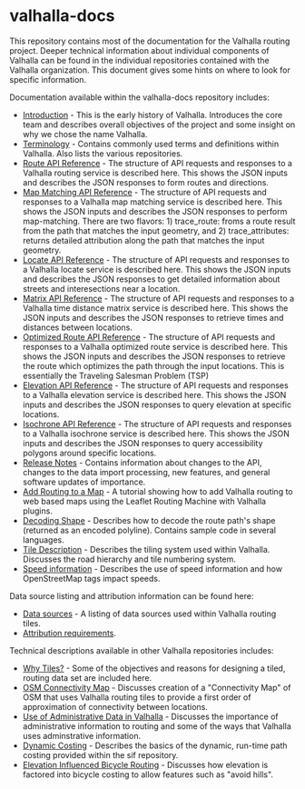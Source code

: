 # valhalla-docs
This repository contains most of the documentation for the Valhalla routing project. Deeper technical information about individual components of Valhalla can be found in the individual repositories contained with the Valhalla organization. This document gives some hints on where to look for specific information.

Documentation available within the valhalla-docs repository includes:

- [Introduction](./valhalla-intro.md) - This is the early history of Valhalla. Introduces the core team and describes overall objectives of the project and some insight on why we chose the name Valhalla.
- [Terminology](./terminology.md) - Contains commonly used terms and definitions within Valhalla. Also lists the various repositories.
- [Route API Reference](./turn-by-turn/api-reference.md) - The structure of API requests and responses to a Valhalla routing service is described here. This shows the JSON inputs and describes the JSON responses to form routes and directions.
- [Map Matching API Reference](./map-matching/api-reference.md) - The structure of API requests and responses to a Valhalla map matching service is described here. This shows the JSON inputs and describes the JSON responses to perform map-matching. There are two flavors: 1) trace_route: froms a route result from the path that matches the input geometry, and 2) trace_attributes: returns detailed attribution along the path that matches the input geometry.
- [Locate API Reference](./locate/api-reference.md) - The structure of API requests and responses to a Valhalla locate service is described here. This shows the JSON inputs and describes the JSON responses to get detailed information about streets and interesections near a location.
- [Matrix API Reference](./matrix/api-reference.md) - The structure of API requests and responses to a Valhalla time distance matrix service is described here. This shows the JSON inputs and describes the JSON responses to retrieve times and distances between locations.
- [Optimized Route API Reference](./optimized/api-reference.md) - The structure of API requests and responses to a Valhalla optimized route service is described here. This shows the JSON inputs and describes the JSON responses to retrieve the route which optimizes the path through the input locations. This is essentially the Traveling Salesman Problem (TSP)
- [Elevation API Reference](./elevation/api-reference.md) - The structure of API requests and responses to a Valhalla elevation service is described here. This shows the JSON inputs and describes the JSON responses to query elevation at specific locations.
- [Isochrone API Reference](./isochrone/api-reference.md) - The structure of API requests and responses to a Valhalla isochrone service is described here. This shows the JSON inputs and describes the JSON responses to query accessibility polygons around specific locations.
- [Release Notes](./release-notes.md) - Contains information about changes  to the API, changes to the data import processing, new features, and general software updates of importance.
- [Add Routing to a Map](./add-routing-to-a-map.md) - A tutorial showing how to add Valhalla routing to web based maps using the Leaflet Routing Machine with Valhalla plugins.
- [Decoding Shape](./decoding.md) - Describes how to decode the route path's shape (returned as an encoded polyline). Contains sample code in several languages.
- [Tile Description](./tiles.md) - Describes the tiling system used within Valhalla. Discusses the road hierarchy and tile numbering system.
- [Speed information](./speeds.md) - Describes the use of speed information and how OpenStreetMap tags impact speeds.

Data source listing and attribution information can be found here:

- [Data sources](../../../valhalla/blob/master/docs/mjolnir/data_sources.md) - A listing of data sources used within Valhalla routing tiles.
- [Attribution requirements](../../../valhalla/blob/master/docs/mjolnir/attribution.md).

Technical descriptions available in other Valhalla repositories includes:

- [Why Tiles?](../../../valhalla/blob/master/docs/mjolnir/why_tiles.md) - Some of the objectives and reasons for designing a tiled, routing data set are included here.
- [OSM Connectivity Map](../../../mjolnir/blob/master/docs/connectivity.md) - Discusses creation of a "Connectivity Map" of OSM that uses Valhalla routing tiles to provide a first order of approximation of connectivity between locations.
- [Use of Administrative Data in Valhalla](../../../valhalla/blob/master/docs/mjolnir/admins.md) - Discusses the importance of administrative information to routing and some of the ways that Valhalla uses adminstrative information.
- [Dynamic Costing](../../../valhalla/blob/master/docs/sif/dynamic-costing.md) - Describes the basics of the dynamic, run-time path costing provided within the sif repository.
- [Elevation Influenced Bicycle Routing](../../../valhalla/blob/master/docs/sif/elevation_costing.md) - Discusses how elevation is factored into bicycle costing to allow features such as "avoid hills".
